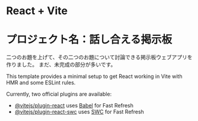 # React + Vite
# プロジェクト名：話し合える掲示板
二つのお題を上げて、その二つのお題について討論できる掲示板ウェブアプリを作りました。
まだ、未完成の部分が多いです。

This template provides a minimal setup to get React working in Vite with HMR and some ESLint rules.

Currently, two official plugins are available:

- [@vitejs/plugin-react](https://github.com/vitejs/vite-plugin-react/blob/main/packages/plugin-react/README.md) uses [Babel](https://babeljs.io/) for Fast Refresh
- [@vitejs/plugin-react-swc](https://github.com/vitejs/vite-plugin-react-swc) uses [SWC](https://swc.rs/) for Fast Refresh

